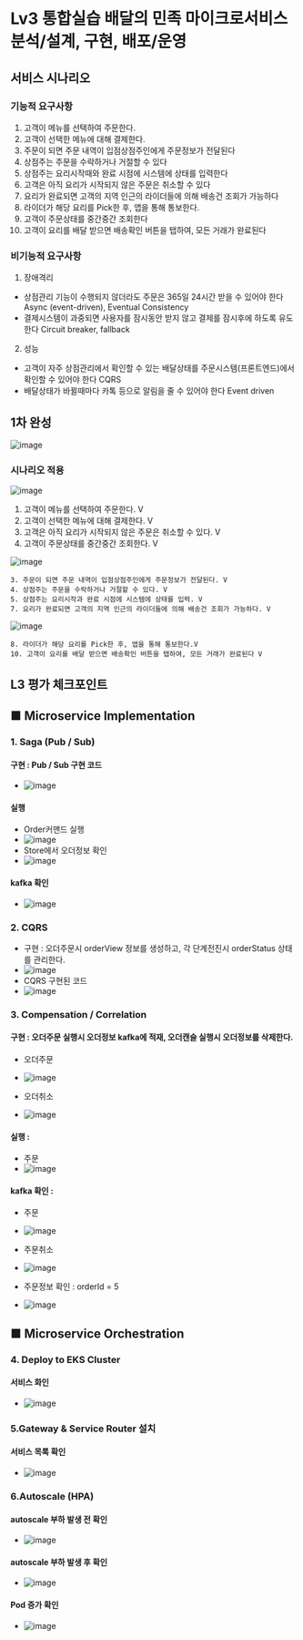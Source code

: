 # Lv3 통합실습 배달의 민족 마이크로서비스 분석/설계, 구현, 배포/운영

## 서비스 시나리오

### 기능적 요구사항
1. 고객이 메뉴를 선택하여 주문한다.
2. 고객이 선택한 메뉴에 대해 결제한다.
3. 주문이 되면 주문 내역이 입점상점주인에게 주문정보가 전달된다
4. 상점주는 주문을 수락하거나 거절할 수 있다
5. 상점주는 요리시작때와 완료 시점에 시스템에 상태를 입력한다
6. 고객은 아직 요리가 시작되지 않은 주문은 취소할 수 있다
7. 요리가 완료되면 고객의 지역 인근의 라이더들에 의해 배송건 조회가 가능하다
8. 라이더가 해당 요리를 Pick한 후, 앱을 통해 통보한다.
9. 고객이 주문상태를 중간중간 조회한다
10. 고객이 요리를 배달 받으면 배송확인 버튼을 탭하여, 모든 거래가 완료된다


### 비기능적 요구사항
1. 장애격리
 - 상점관리 기능이 수행되지 않더라도 주문은 365일 24시간 받을 수 있어야 한다 Async (event-driven), Eventual Consistency
 - 결제시스템이 과중되면 사용자를 잠시동안 받지 않고 결제를 잠시후에 하도록 유도한다 Circuit breaker, fallback
2. 성능
 - 고객이 자주 상점관리에서 확인할 수 있는 배달상태를 주문시스템(프론트엔드)에서 확인할 수 있어야 한다 CQRS
 - 배달상태가 바뀔때마다 카톡 등으로 알림을 줄 수 있어야 한다 Event driven


## 1차 완성
![image](https://user-images.githubusercontent.com/61446346/206143689-14f04447-700b-4ac0-822f-ca2c3ef64b0c.png)

### 시나리오 적용
![image](https://user-images.githubusercontent.com/61446346/206149719-cb7a2d68-5f6d-478e-995e-717b95c769c9.png)

1. 고객이 메뉴를 선택하여 주문한다. V
2. 고객이 선택한 메뉴에 대해 결제한다. V
6. 고객은 아직 요리가 시작되지 않은 주문은 취소할 수 있다. V
9. 고객이 주문상태를 중간중간 조회한다. V

![image](https://user-images.githubusercontent.com/61446346/206151197-7b8c9b4e-0b3f-4f5b-b4e2-f07e6066ab06.png)
```
3. 주문이 되면 주문 내역이 입점상점주인에게 주문정보가 전달된다. V
4. 상점주는 주문을 수락하거나 거절할 수 있다. V
5. 상점주는 요리시작과 완료 시점에 시스템에 상태를 입력. V
7. 요리가 완료되면 고객의 지역 인근의 라이더들에 의해 배송건 조회가 가능하다. V
```

![image](https://user-images.githubusercontent.com/61446346/206153621-7bedc111-ec8c-4209-80d1-177e95c6e122.png)
```
8. 라이더가 해당 요리를 Pick한 후, 앱을 통해 통보한다.V
10. 고객이 요리를 배달 받으면 배송확인 버튼을 탭하여, 모든 거래가 완료된다 V
```

## L3 평가 체크포인트
## ■  Microservice Implementation
### 1. Saga (Pub / Sub)

  #### 구현 : Pub / Sub 구현 코드
  - ![image](https://user-images.githubusercontent.com/2777247/219011956-605a74c3-5923-4cb7-957e-9b208696b7dd.png)
  
  #### 실행
  - Order커맨드 실행
  - ![image](https://user-images.githubusercontent.com/61446346/205813102-0f9f9a12-7f77-495c-a055-af23e0da81e8.png)
  - Store에서 오더정보 확인
  - ![image](https://user-images.githubusercontent.com/61446346/205835532-0b51f886-871e-4151-afcc-720e605cf599.png)


  #### kafka 확인
  - ![image](https://user-images.githubusercontent.com/61446346/205813194-69878c3d-f958-4399-ae41-6200670551c3.png)


### 2. CQRS
 
  - 구현 : 오더주문시 orderView 정보를 생성하고, 각 단계전진시 orderStatus 상태를 관리한다.
  - ![image](https://user-images.githubusercontent.com/61446346/205814117-7aa5d785-2d93-4d1a-90bd-8eb501648efe.png)
  -  CQRS 구현된 코드
  -  ![image](https://user-images.githubusercontent.com/2777247/219012947-a64463d1-daeb-43a2-9fe2-07f8412122be.png)
  

### 3. Compensation / Correlation

  #### 구현 : 오더주문 실행시 오더정보 kafka에 적재, 오더캔슬 실행시 오더정보를 삭제한다.
  - 오더주문 
  - ![image](https://user-images.githubusercontent.com/61446346/205846913-33451e38-0195-4ba1-a04e-4199dd09fd93.png)

  - 오더취소
  - ![image](https://user-images.githubusercontent.com/61446346/205847021-47ff372f-da6d-409c-9ec3-d19fe2859461.png)

  #### 실행 : 
  - 주문
  - ![image](https://user-images.githubusercontent.com/61446346/205847148-833f5e98-7df1-4639-b246-6c8c3b2dd445.png)

  #### kafka 확인 : 
  - 주문
  - ![image](https://user-images.githubusercontent.com/61446346/205847939-52f2d793-e957-4a17-883f-b6c008893146.png)

  - 주문취소
  - ![image](https://user-images.githubusercontent.com/61446346/205848028-f28981bb-3cec-48a1-babb-c0a153ea8248.png)

  - 주문정보 확인 : orderId = 5
  - ![image](https://user-images.githubusercontent.com/61446346/205848158-51867ac1-c3d2-4edf-8b55-ca709a3faa43.png)

## ■  Microservice Orchestration

### 4. Deploy to EKS Cluster

  #### 서비스 화인
  - ![image](https://user-images.githubusercontent.com/55925545/219265239-ecde6a67-7016-416b-94e6-e8c54d35797f.png)

### 5.Gateway & Service Router 설치
 #### 서비스 목록 확인
  - ![image](https://user-images.githubusercontent.com/55925545/219265350-af105614-10ab-4e7e-9b3c-21825d1f14d5.png)
 
### 6.Autoscale (HPA)
 #### autoscale 부하 발생 전 확인 
  - ![image](https://user-images.githubusercontent.com/55925545/219265798-06327d5d-5b4e-42fc-8774-13af1b19bb01.png)
 #### autoscale 부하 발생 후 확인 
  - ![image](https://user-images.githubusercontent.com/55925545/219265910-53338e9d-5754-47a7-acdb-b198ddfddaf6.png)
 #### Pod 증가 확인
  - ![image](https://user-images.githubusercontent.com/55925545/219265991-5aa1a9e5-167e-49ec-94ec-21777f9cd6f6.png)

